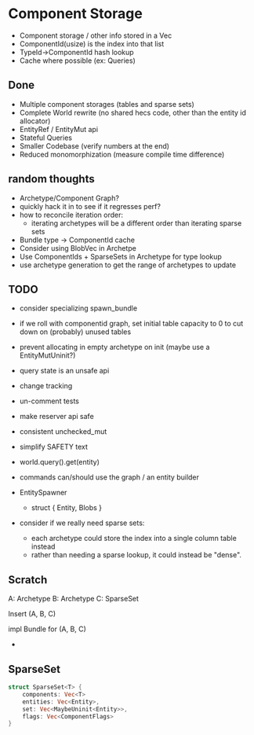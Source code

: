 # Component Storage

* Component storage / other info stored in a Vec<ComponentInfo>
* ComponentId(usize) is the index into that list
* TypeId->ComponentId hash lookup
* Cache where possible (ex: Queries)

## Done

* Multiple component storages (tables and sparse sets)
* Complete World rewrite (no shared hecs code, other than the entity id allocator)
* EntityRef / EntityMut api
* Stateful Queries
* Smaller Codebase (verify numbers at the end)
* Reduced monomorphization (measure compile time difference)

## random thoughts

* Archetype/Component Graph?
* quickly hack it in to see if it regresses perf?
* how to reconcile iteration order:
    * iterating archetypes will be a different order than iterating sparse sets
* Bundle type -> ComponentId cache
* Consider using BlobVec in Archetpe
* Use ComponentIds + SparseSets in Archetype for type lookup
* use archetype generation to get the range of archetypes to update

## TODO

* consider specializing spawn_bundle
* if we roll with componentid graph, set initial table capacity to 0 to cut down on (probably) unused tables
* prevent allocating in empty archetype on init (maybe use a EntityMutUninit?)
* query state is an unsafe api
* change tracking
* un-comment tests
* make reserver api safe
* consistent unchecked_mut
* simplify SAFETY text
* world.query().get(entity)
* commands can/should use the graph / an entity builder
* EntitySpawner
    * struct { Entity, Blobs }

* consider if we really need sparse sets:
    * each archetype could store the index into a single column table instead
    * rather than needing a sparse lookup, it could instead be "dense".


## Scratch

A: Archetype
B: Archetype
C: SparseSet

Insert (A, B, C)



impl Bundle for (A, B, C)

* 

## SparseSet

```rust
struct SparseSet<T> {
    components: Vec<T>
    entities: Vec<Entity>,
    set: Vec<MaybeUninit<Entity>>,
    flags: Vec<ComponentFlags>
}
```